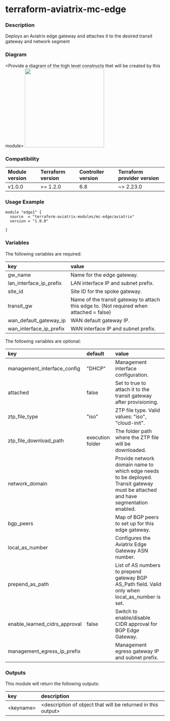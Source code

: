 # terraform-aviatrix-mc-edge

### Description
Deploys an Aviatrix edge gateway and attaches it to the desired transit gateway and network segment

### Diagram
\<Provide a diagram of the high level constructs thet will be created by this module>
<img src="<IMG URL>"  height="250">

### Compatibility
Module version | Terraform version | Controller version | Terraform provider version
:--- | :--- | :--- | :---
v1.0.0 | >= 1.2.0 | 6.8 | ~> 2.23.0

### Usage Example
```
module "edge1" {
  source  = "terraform-aviatrix-modules/mc-edge/aviatrix"
  version = "1.0.0"

}
```

### Variables
The following variables are required:

key | value
:--- | :---
gw_name | Name for the edge gateway.
lan_interface_ip_prefix | LAN interface IP and subnet prefix.
site_id | Site ID for the spoke gateway.
transit_gw | Name of the transit gateway to attach this edge to. (Not required when attached = false)
wan_default_gateway_ip | WAN default gateway IP.
wan_interface_ip_prefix | WAN interface IP and subnet prefix.



The following variables are optional:

key | default | value 
:---|:---|:---
management_interface_config | "DHCP" | Management interface configuration.
attached | false | Set to true to attach it to the transit gateway after provisioning.
ztp_file_type | "iso" | ZTP file type. Valid values: "iso", "cloud-init".
ztp_file_download_path | execution folder | The folder path where the ZTP file will be downloaded.
network_domain | | Provide network domain name to which edge needs to be deployed. Transit gateway must be attached and have segmentation enabled.
bgp_peers | | Map of BGP peers to set up for this edge gateway.
local_as_number | | Configures the Aviatrix Edge Gateway ASN number.
prepend_as_path | | List of AS numbers to prepend gateway BGP AS_Path field. Valid only when local_as_number is set.
enable_learned_cidrs_approval | false | Switch to enable/disable CIDR approval for BGP Edge Gateway.
management_egress_ip_prefix | | Management egress gateway IP and subnet prefix.



### Outputs
This module will return the following outputs:

key | description
:---|:---
\<keyname> | \<description of object that will be returned in this output>
